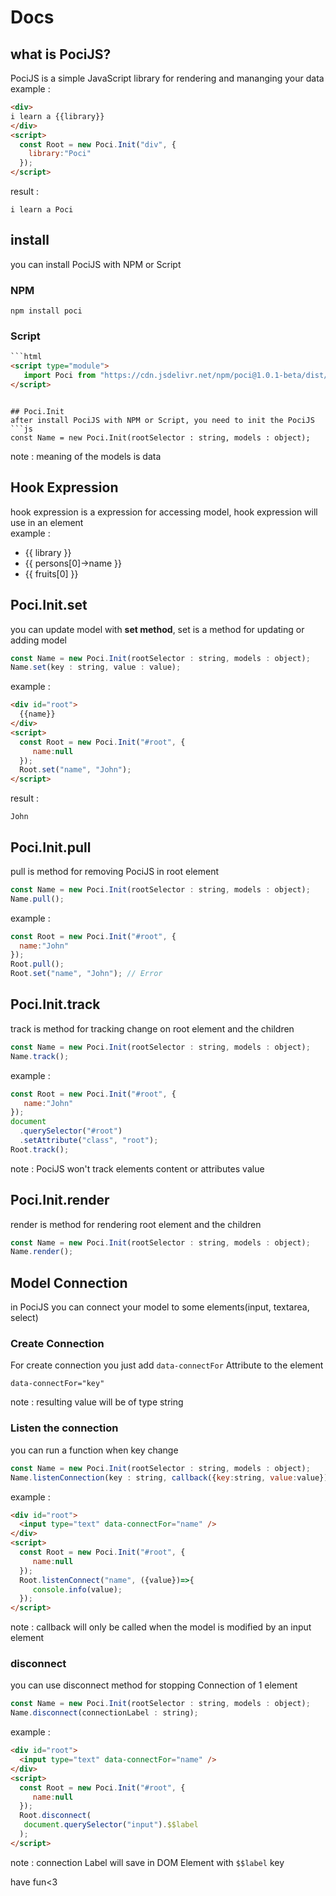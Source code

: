 # Docs
## what is PociJS?
PociJS is a simple JavaScript library for rendering and mananging your data   
example :
```html
<div>
i learn a {{library}}
</div>
<script>
  const Root = new Poci.Init("div", {
    library:"Poci"
  });
</script>
```  
result :
```
i learn a Poci
```

## install
you can install PociJS with NPM or Script  
### NPM
```
npm install poci
```

### Script
```html
```html
<script type="module">
   import Poci from "https://cdn.jsdelivr.net/npm/poci@1.0.1-beta/dist/main.mjs";
</script>
```  
```

## Poci.Init
after install PociJS with NPM or Script, you need to init the PociJS   
```js
const Name = new Poci.Init(rootSelector : string, models : object);
```  
note : meaning of the models is data  

## Hook Expression
hook expression is a expression for accessing model, hook expression will use in an element   
example :
- {{ library }}
- {{ persons[0]->name }}
- {{ fruits[0] }}  

## Poci.Init.set
you can update model with **set method**, set is a method for updating or adding model  
```js
const Name = new Poci.Init(rootSelector : string, models : object);
Name.set(key : string, value : value);
```  
example :
```html
<div id="root">
  {{name}}
</div>
<script>
  const Root = new Poci.Init("#root", {
     name:null
  });
  Root.set("name", "John");
</script>
```  
result :
```
John
```  

## Poci.Init.pull
pull is method for removing PociJS in root element  
```js
const Name = new Poci.Init(rootSelector : string, models : object);
Name.pull();
```  
example :
```js
const Root = new Poci.Init("#root", {
  name:"John"
});
Root.pull();
Root.set("name", "John"); // Error
```

## Poci.Init.track
track is method for tracking change on root element and the children   
```js
const Name = new Poci.Init(rootSelector : string, models : object);
Name.track();
```  
example :  
```js
const Root = new Poci.Init("#root", {
   name:"John"
});
document
  .querySelector("#root")
  .setAttribute("class", "root");
Root.track();
```  
note : PociJS won't track elements content or attributes value

## Poci.Init.render
render is method for rendering root element and the children   
```js
const Name = new Poci.Init(rootSelector : string, models : object);
Name.render();
```  

## Model Connection
in PociJS you can connect your model to some elements(input, textarea, select)  
### Create Connection
For create connection you just add ```data-connectFor``` Attribute to the element  
```
data-connectFor="key"
```   
note : resulting value will be of type string

### Listen the connection
you can run a function when key change  
```js
const Name = new Poci.Init(rootSelector : string, models : object);
Name.listenConnection(key : string, callback({key:string, value:value}) : function);
```  
example :  
```html
<div id="root">
  <input type="text" data-connectFor="name" />
</div>
<script>
  const Root = new Poci.Init("#root", {
     name:null
  });
  Root.listenConnect("name", ({value})=>{
     console.info(value);
  });
</script>
```  
note : callback will only be called when the model is modified by an input element

### disconnect
you can use disconnect method for stopping Connection of 1 element   
```js
const Name = new Poci.Init(rootSelector : string, models : object);
Name.disconnect(connectionLabel : string);
```  
example :  
```html
<div id="root">
  <input type="text" data-connectFor="name" />
</div>
<script>
  const Root = new Poci.Init("#root", {
     name:null
  });
  Root.disconnect(
   document.querySelector("input").$$label
  );
</script>
```  
note : connection Label will save in DOM Element with ```$$label``` key

have fun<3
